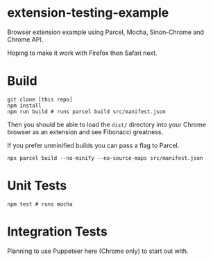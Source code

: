# extension-testing-example

Browser extension example using Parcel, Mocha, Sinon-Chrome and Chrome API.

Hoping to make it work with Firefox then Safari next.

# Build

```
git clone [this repo]
npm install
npm run build # runs parcel build src/manifest.json
```

Then you should be able to load the `dist/` directory into your Chrome browser
as an extension and see Fibonacci greatness.

If you prefer unminified builds you can pass a flag to Parcel.

```
npx parcel build --no-minify --no-source-maps src/manifest.json
```

# Unit Tests

```
npm test # runs mocha
```

# Integration Tests

Planning to use Puppeteer here (Chrome only) to start out with.

